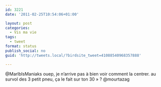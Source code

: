 ```yaml
---
id: 3221
date: '2011-02-25T10:54:06+01:00'

layout: post
categories:
  - Vis ma vie
tags:
  - tweet
format: status
publish_social: no
guid: 'http://tweets.local/?birdsite_tweet=41088540968357888'

---
```


@MarlbIsManiaks ouep, je n’arrive pas à bien voir comment la centrer. au survol des 3 petit pneu, ça le fait sur ton 30 » ? @mourtazag
